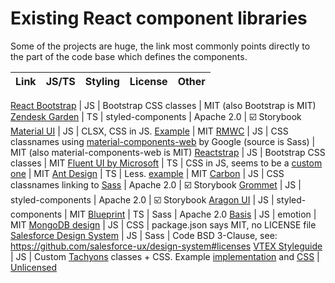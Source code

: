# Existing React component libraries

Some of the projects are huge, the link most commonly points directly to the part of the code base which defines the components.

Link | JS/TS | Styling | License | Other
-----|-------|---------|---------|--------

[React Bootstrap](https://github.com/react-bootstrap/react-bootstrap/tree/master/src) | JS | Bootstrap CSS classes | MIT (also Bootstrap is MIT)
[Zendesk Garden](https://github.com/zendeskgarden/react-components/tree/master/packages) | TS | styled-components | Apache 2.0  | ☑️ Storybook
[Material UI](https://github.com/mui-org/material-ui/tree/master/packages/material-ui/src) | JS | CLSX, CSS in JS. [Example](https://github.com/mui-org/material-ui/blob/edb2d6382e271dbfc28384b10c417c0f5843e8f8/packages/material-ui/src/Button/Button.js#L9) | MIT
[RMWC](https://github.com/jamesmfriedman/rmwc/tree/master/src) | JS | CSS classnames using [material-components-web](https://github.com/material-components/material-components-web/tree/master/packages/material-components-web) by Google (source is Sass) | MIT (also material-components-web is MIT)
[Reactstrap](https://github.com/reactstrap/reactstrap/tree/master/src) | JS | Bootstrap CSS classes | MIT 
[Fluent UI by Microsoft](https://github.com/microsoft/fluentui/tree/master/packages/office-ui-fabric-react/src) | TS | CSS in JS, seems to be a [custom one](https://github.com/microsoft/fluentui/blob/master/packages/utilities/src/styled.tsx) | MIT
[Ant Design](https://github.com/ant-design/ant-design/tree/master/components) | TS | Less. [example](https://github.com/ant-design/ant-design/blob/master/components/card/style/index.less) | MIT
[Carbon](https://github.com/carbon-design-system/carbon/tree/master/packages/react/src) | JS | CSS classnames linking to [Sass](https://github.com/carbon-design-system/carbon/blob/master/packages/components/src/components/button/_button.scss) | Apache 2.0 | ☑️ Storybook
[Grommet](https://github.com/grommet/grommet/blob/master/src/js/components/) | JS | styled-components | Apache 2.0 | ☑️ Storybook
[Aragon UI](https://github.com/aragon/aragon-ui/blob/master/src/components/) | JS | styled-components | MIT
[Blueprint](https://github.com/palantir/blueprint/tree/develop/packages/core/src/components) | TS | Sass | Apache 2.0
[Basis](https://github.com/moroshko/basis/blob/master/src/components) | JS | emotion | MIT
[MongoDB design](https://github.com/mongodb/design/tree/master/client/react-components) | JS | CSS | package.json says MIT, no LICENSE file
[Salesforce Design System](https://github.com/salesforce-ux/design-system/tree/master/ui/components) | JS | Sass | Code BSD 3-Clause, see: https://github.com/salesforce-ux/design-system#licenses
[VTEX Styleguide](https://github.com/vtex/styleguide/tree/master/react) | JS | Custom [Tachyons](https://vtex.github.io/vtex-tachyons/) classes + CSS. Example [implementation](https://github.com/vtex/styleguide/blob/master/react/components/Input/index.js) and [CSS](https://github.com/vtex/styleguide/blob/master/react/components/Input/Input.css) | [Unlicensed](https://github.com/vtex/styleguide/issues/625)
